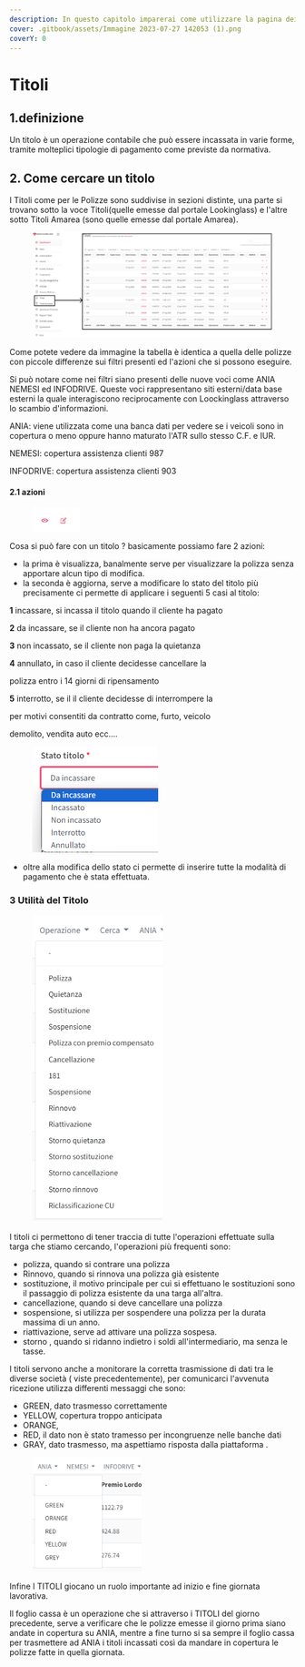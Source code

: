 ```yaml
---
description: In questo capitolo imparerai come utilizzare la pagina dei Titoli
cover: .gitbook/assets/Immagine 2023-07-27 142053 (1).png
coverY: 0
---
```


# Titoli

## 1.definizione

Un titolo è un operazione contabile che può essere incassata in varie forme, tramite molteplici tipologie di pagamento come previste da normativa.

## 2. Come cercare un titolo

I Titoli come per le Polizze sono suddivise in sezioni distinte, una parte si trovano sotto la voce Titoli(quelle emesse dal portale Lookinglass) e l'altre sotto Titoli Amarea (sono quelle emesse dal portale Amarea).

<div data-full-width="true"><figure><img src=".gitbook/assets/Immagine 2023-07-27 142053.png" alt=""><figcaption></figcaption></figure></div>

Come potete vedere da immagine la tabella è identica a quella delle polizze con piccole differenze sui filtri presenti ed l'azioni che si possono eseguire.

Si può notare come nei filtri siano presenti delle nuove voci come ANIA NEMESI ed INFODRIVE. Queste voci rappresentano siti esterni/data base esterni la quale interagiscono reciprocamente con Loockinglass attraverso lo scambio d'informazioni.

ANIA:  viene utilizzata come una banca dati per vedere se i veicoli sono in copertura o meno oppure hanno maturato l'ATR sullo stesso C.F. e IUR.

NEMESI: copertura assistenza clienti 987

INFODRIVE: copertura assistenza clienti 903

#### 2.1 azioni

<figure><img src=".gitbook/assets/Immagine 2023-08-15 003019.png" alt="" width="83"><figcaption></figcaption></figure>

Cosa si può fare con un titolo ? basicamente possiamo fare 2 azioni:

* la prima è visualizza, banalmente serve per visualizzare la polizza senza apportare alcun tipo di modifica.
* la seconda è aggiorna, serve a modificare lo stato del titolo più precisamente ci permette di applicare i seguenti 5 casi al titolo: &#x20;

&#x20;                                                                   **1** incassare, si incassa il titolo quando il cliente ha pagato                  &#x20;

&#x20;                                                                   **2** da incassare, se il cliente non ha ancora pagato

&#x20;                                                                   **3** non incassato, se il cliente non paga la quietanza

&#x20;                                                                   **4** annullat&#x6F;**,** in caso il cliente decidesse cancellare la  &#x20;

&#x20;                                                                       polizza  entro i 14 giorni di ripensamento&#x20;

&#x20;                                                                   **5**  interrotto, se il il cliente decidesse di interrompere la&#x20;

&#x20;                                                                       per motivi consentiti da contratto come, furto, veicolo

&#x20;                                                                       demolito, vendita auto ecc....

<figure><img src=".gitbook/assets/Immagine 2023-08-15 002930.png" alt=""><figcaption></figcaption></figure>



* oltre alla modifica dello stato ci permette di inserire tutte la modalità di pagamento che è stata effettuata.

### 3 Utilità del Titolo

<figure><img src=".gitbook/assets/Immagine 2023-08-15 003229.png" alt="" width="230"><figcaption></figcaption></figure>

I titoli ci permettono di tener traccia di tutte l'operazioni effettuate sulla targa che stiamo cercando, l'operazioni più frequenti sono:

* polizza, quando si contrare una polizza
* Rinnovo, quando si rinnova una polizza già esistente
* sostituzione, il motivo principale per cui si effettuano le sostituzioni sono il passaggio di polizza esistente da una targa all'altra.
* cancellazione, quando si deve cancellare una polizza
* sospensione, si utilizza per sospendere una polizza per la durata massima di un anno.
* riattivazione, serve ad attivare una polizza sospesa.
* storno , quando si ridanno indietro i soldi all'intermediario, ma senza le tasse.&#x20;

I titoli servono anche a monitorare la corretta trasmissione di dati tra le diverse società ( viste precedentemente), per comunicarci l'avvenuta ricezione utilizza differenti messaggi che sono:

* GREEN, dato trasmesso correttamente
* YELLOW, copertura troppo anticipata
* ORANGE,&#x20;
* RED, il dato non è stato tramesso per incongruenze nelle banche dati
* GRAY, dato trasmesso, ma aspettiamo risposta dalla piattaforma .

<figure><img src=".gitbook/assets/Immagine 2023-08-15 002811.png" alt="" width="193"><figcaption></figcaption></figure>

Infine I TITOLI giocano un ruolo importante ad inizio e fine giornata lavorativa.

Il foglio cassa è un operazione che si attraverso i TITOLI del giorno precedente, serve a verificare che le polizze emesse il giorno prima siano andate in copertura su ANIA, mentre a fine turno si sa sempre il foglio cassa per trasmettere ad ANIA i titoli incassati così da mandare in copertura le polizze fatte in quella giornata.


